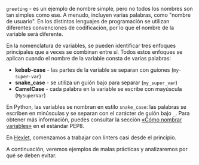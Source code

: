
`greeting` - es un ejemplo de nombre simple, pero no todos los nombres son tan simples como ese. A menudo, incluyen varias palabras, como "nombre de usuario". En los distintos lenguajes de programación se utilizan diferentes convenciones de codificación, por lo que el nombre de la variable será diferente.

En la nomenclatura de variables, se pueden identificar tres enfoques principales que a veces se combinan entre sí. Todos estos enfoques se aplican cuando el nombre de la variable consta de varias palabras:

* **kebab-case** - las partes de la variable se separan con guiones (`my-super-var`)
* **snake\_case** - se utiliza un guión bajo para separar (`my_super_var`)
* **CamelCase** - cada palabra en la variable se escribe con mayúscula (`MySuperVar`)

En Python, las variables se nombran en estilo `snake_case`: las palabras se escriben en minúsculas y se separan con el carácter de guión bajo `_`. Para obtener más información, puedes consultar la sección [«Cómo nombrar variables»](https://peps.python.org/pep-0008/#naming-conventions) en el estándar PEP8.

En [Hexlet](https://ru.hexlet.io/), comenzamos a trabajar con linters casi desde el principio.

A continuación, veremos ejemplos de malas prácticas y analizaremos por qué se deben evitar.
